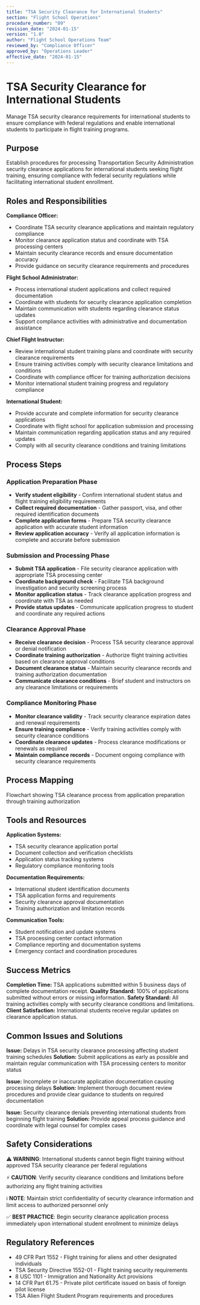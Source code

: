 ```yaml
---
title: "TSA Security Clearance for International Students"
section: "Flight School Operations"
procedure_number: "09"
revision_date: "2024-01-15"
version: "1.0"
author: "Flight School Operations Team"
reviewed_by: "Compliance Officer"
approved_by: "Operations Leader"
effective_date: "2024-01-15"
---
```


# TSA Security Clearance for International Students

Manage TSA security clearance requirements for international students to ensure compliance with federal regulations and enable international students to participate in flight training programs.

## Purpose

Establish procedures for processing Transportation Security Administration security clearance applications for international students seeking flight training, ensuring compliance with federal security regulations while facilitating international student enrollment.

## Roles and Responsibilities

**Compliance Officer:**

- Coordinate TSA security clearance applications and maintain regulatory compliance
- Monitor clearance application status and coordinate with TSA processing centers
- Maintain security clearance records and ensure documentation accuracy
- Provide guidance on security clearance requirements and procedures

**Flight School Administrator:**

- Process international student applications and collect required documentation
- Coordinate with students for security clearance application completion
- Maintain communication with students regarding clearance status updates
- Support compliance activities with administrative and documentation assistance

**Chief Flight Instructor:**

- Review international student training plans and coordinate with security clearance requirements
- Ensure training activities comply with security clearance limitations and conditions
- Coordinate with compliance officer for training authorization decisions
- Monitor international student training progress and regulatory compliance

**International Student:**

- Provide accurate and complete information for security clearance applications
- Coordinate with flight school for application submission and processing
- Maintain communication regarding application status and any required updates
- Comply with all security clearance conditions and training limitations

## Process Steps

### Application Preparation Phase

- **Verify student eligibility** - Confirm international student status and flight training eligibility requirements
- **Collect required documentation** - Gather passport, visa, and other required identification documents
- **Complete application forms** - Prepare TSA security clearance application with accurate student information
- **Review application accuracy** - Verify all application information is complete and accurate before submission

### Submission and Processing Phase

- **Submit TSA application** - File security clearance application with appropriate TSA processing center
- **Coordinate background check** - Facilitate TSA background investigation and security screening process
- **Monitor application status** - Track clearance application progress and coordinate with TSA as needed
- **Provide status updates** - Communicate application progress to student and coordinate any required actions

### Clearance Approval Phase

- **Receive clearance decision** - Process TSA security clearance approval or denial notification
- **Coordinate training authorization** - Authorize flight training activities based on clearance approval conditions
- **Document clearance status** - Maintain security clearance records and training authorization documentation
- **Communicate clearance conditions** - Brief student and instructors on any clearance limitations or requirements

### Compliance Monitoring Phase

- **Monitor clearance validity** - Track security clearance expiration dates and renewal requirements
- **Ensure training compliance** - Verify training activities comply with security clearance conditions
- **Coordinate clearance updates** - Process clearance modifications or renewals as required
- **Maintain compliance records** - Document ongoing compliance with security clearance requirements

## Process Mapping

Flowchart showing TSA clearance process from application preparation through training authorization

## Tools and Resources

**Application Systems:**

- TSA security clearance application portal
- Document collection and verification checklists
- Application status tracking systems
- Regulatory compliance monitoring tools

**Documentation Requirements:**

- International student identification documents
- TSA application forms and requirements
- Security clearance approval documentation
- Training authorization and limitation records

**Communication Tools:**

- Student notification and update systems
- TSA processing center contact information
- Compliance reporting and documentation systems
- Emergency contact and coordination procedures

## Success Metrics

**Completion Time:** TSA applications submitted within 5 business days of complete documentation receipt.
**Quality Standard:** 100% of applications submitted without errors or missing information.
**Safety Standard:** All training activities comply with security clearance conditions and limitations.
**Client Satisfaction:** International students receive regular updates on clearance application status.

## Common Issues and Solutions

**Issue:** Delays in TSA security clearance processing affecting student training schedules
**Solution:** Submit applications as early as possible and maintain regular communication with TSA processing centers to monitor status

**Issue:** Incomplete or inaccurate application documentation causing processing delays
**Solution:** Implement thorough document review procedures and provide clear guidance to students on required documentation

**Issue:** Security clearance denials preventing international students from beginning flight training
**Solution:** Provide appeal process guidance and coordinate with legal counsel for complex cases

## Safety Considerations

⚠️ **WARNING**: International students cannot begin flight training without approved TSA security clearance per federal regulations

⚡ **CAUTION**: Verify security clearance conditions and limitations before authorizing any flight training activities

ℹ️ **NOTE**: Maintain strict confidentiality of security clearance information and limit access to authorized personnel only

✅ **BEST PRACTICE**: Begin security clearance application process immediately upon international student enrollment to minimize delays

## Regulatory References

- 49 CFR Part 1552 - Flight training for aliens and other designated individuals
- TSA Security Directive 1552-01 - Flight training security requirements
- 8 USC 1101 - Immigration and Nationality Act provisions
- 14 CFR Part 61.75 - Private pilot certificate issued on basis of foreign pilot license
- TSA Alien Flight Student Program requirements and procedures
